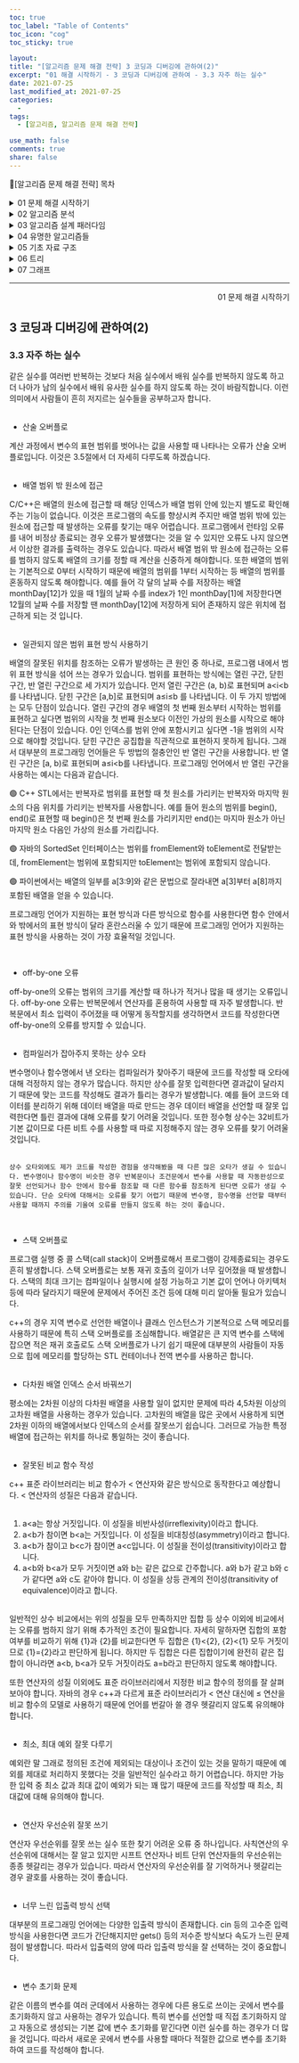 ```yaml
---
toc: true
toc_label: "Table of Contents"
toc_icon: "cog"
toc_sticky: true

layout:
title: "[알고리즘 문제 해결 전략] 3 코딩과 디버깅에 관하여(2)"
excerpt: "01 해결 시작하기 - 3 코딩과 디버깅에 관하여 - 3.3 자주 하는 실수"
date: 2021-07-25
last_modified_at: 2021-07-25
categories:
  -
tags:
  - [알고리즘, 알고리즘 문제 해결 전략]

use_math: false
comments: true
share: false
---
```


📖[알고리즘 문제 해결 전략] 목차

<details>
<summary>01 문제 해결 시작하기</summary>
<div markdown="1">
  - [2 문제 해결 개관](/2021-07-11-[알고리즘 문제 해결 전략]-2 문제해결.md) <br>
  - [3 코딩과 디버깅에 관하여(1)](/2021-07-18-[알고리즘 문제 해결 전략]-3 코딩과 디버깅에 관하여(1).md) <br>
  - [3 코딩과 디버깅에 관하여(2)](/2021-07-25-[알고리즘 문제 해결 전략]-3 코딩과 디버깅에 관하여(2).md)
</div>
</details>

<details>
<summary>02 알고리즘 분석</summary>
<div markdown="1">       
   - [4 알고리즘의 시간 복잡도 분석]() <br>
   - [5 알고리즘의 정당성 증명]() <br>
</div>
</details>

<details>
<summary>03 알고리즘 설계 패러다임</summary>
<div markdown="1">       
   - [6 무식하게 풀기]()<br>
   - [7 분할 정복]()<br>
   - [8 동적 계획법]()<br>
   - [9 동적 계획법 테크닉]()<br>
   - [10 탐욕법]()<br>
   - [11 조합 탐색]()<br>
   - [12 최적화 문제 결정 문제로 바꿔 풀기]()<br>
</div>
</details>

<details>
<summary>04 유명한 알고리즘들</summary>
<div markdown="1">
    - [13 수치 해석]()<br>
    - [14 정수론]()<br>
    - [15 계산 기하]() <br>
</div>
</details>

<details>
<summary>05 기초 자료 구조</summary>
<div markdown="1">
    - [16 비트마스크]()<br>
    - [17 부분 합]()<br>
    - [18 선형 자료 구조]()<br>
    - [19 큐와 스택, 데크]()<br>
    - [20 문자열]()<br>
</div>
</details>
 
<details>
<summary>06 트리</summary>
<div markdown="1">
    - [21 트리의 구현과 순회]()<br>
    - [22 이진 검색 트리]()<br>
    - [23 우선순위 큐와 힙]()<br>
    - [24 구간 트리]()<br>
    - [25 상호 배타적 집합]()<br>
    - [26 트라이]()<br>
</div>
</details>

<details>
<summary>07 그래프</summary>
<div markdown="1">
    - [27 그래프의 표현과 정의]()<br>
    - [28 그래프의 깊이 우선 탐색]()<br>
    - [29 그래프의 너비 우선 탐색]()<br>
    - [30 최단 경로 알고리즘]()<br>
    - [31 최소 스패닝 트리]()<br>
    - [32 네트워크 유량]()<br>
</div>
</details>

---

<div style="text-align: right"> 01 문제 해결 시작하기 </div>

## 3 코딩과 디버깅에 관하여(2)

### 3.3 자주 하는 실수

같은 실수를 여러번 반복하는 것보다 처음 실수에서 배워 실수를 반복하지 않도록 하고 더 나아가 남의 실수에서 배워 유사한 실수를 하지 않도록 하는 것이 바람직합니다. 이런 의미에서 사람들이 흔히 저지르는 실수들을 공부하고자 합니다. <br><br>

- 산술 오버플로

계산 과정에서 변수의 표현 범위를 벗어나는 값을 사용할 때 나타나는 오류가 산술 오버플로입니다. 이것은 3.5절에서 더 자세히 다루도록 하겠습니다.
<br><br>

- 배열 범위 밖 원소에 접근

C/C++은 배열의 원소에 접근할 때 해당 인덱스가 배열 범위 안에 있는지 별도로 확인해주는 기능이 없습니다. 이것은 프로그램의 속도를 향상시켜 주지만 배열 범위 밖에 있는 원소에 접근할 때 발생하는 오류를 찾기는 매우 어렵습니다. 프로그램에서 런타임 오류를 내어 비정상 종료되는 경우 오류가 발생했다는 것을 알 수 있지만 오류도 나지 않으면서 이상한 결과를 출력하는 경우도 있습니다. 따라서 배열 범위 밖 원소에 접근하는 오류를 범하지 않도록 배열의 크기를 정할 때 계산을 신중하게 해야합니다. 또한 배열의 범위는 기본적으로 0부터 시작하기 때문에 배열의 범위를 1부터 시작하는 등 배열의 범위를 혼동하지 않도록 해야합니다. 예를 들어 각 달의 날짜 수를 저장하는 배열 monthDay[12]가 있을 때 1월의 날짜 수를 index가 1인 monthDay[1]에 저장한다면 12월의 날짜 수를 저장할 땐 monthDay[12]에 저장하게 되어 존재하지 않은 위치에 접근하게 되는 것 입니다.
<br><br>

- 일관되지 않은 범위 표현 방식 사용하기

배열의 잘못된 위치를 참조하는 오류가 발생하는 큰 원인 중 하나로, 프로그램 내에서 범위 표현 방식을 섞어 쓰는 경우가 있습니다. 범위를 표현하는 방식에는 열린 구간, 닫힌 구간, 반 열린 구간으로 세 가지가 있습니다. 먼저 열린 구간은 (a, b)로 표현되며 a<i<b를 나타냅니다. 닫힌 구간은 [a,b]로 표현되며 a≤i≤b 를 나타냅니다. 이 두 가지 방법에는 모두 단점이 있습니다. 열린 구간의 경우 배열의 첫 번째 원소부터 시작하는 범위를 표현하고 싶다면 범위의 시작을 첫 번째 원소보다 이전인 가상의 원소를 시작으로 해야된다는 단점이 있습니다. 0인 인덱스를 범위 안에 포함시키고 싶다면 -1을 범위의 시작으로 해야할 것입니다. 닫힌 구간은 공집합을 직관적으로 표현하지 못하게 됩니다. 그래서 대부분의 프로그래밍 언어들은 두 방법의 절충안인 반 열린 구간을 사용합니다. 반 열린 구간은 [a, b)로 표현되며 a≤i<b를 나타냅니다. 프로그래밍 언어에서 반 열린 구간을 사용하는 예시는 다음과 같습니다.

🟢 C++ STL에서는 반복자로 범위를 표현할 때 첫 원소를 가리키는 반복자와 마지막 원소의 다음 위치를 가리키는 반복자를 사용합니다. 예를 들어 원소의 범위를 begin(), end()로 표현할 때 begin()은 첫 번째 원소를 가리키지만 end()는 마지마 원소가 아닌 마지막 원소 다음인 가상의 원소를 가리킵니다.

🟢 자바의 SortedSet 인터페이스는 범위를 fromElement와 toElement로 전달받는데, fromElement는 범위에 포함되지만 toElement는 범위에 포함되지 않습니다.

🟢 파이썬에서는 배열의 일부를 a[3:9]와 같은 문법으로 잘라내면 a[3]부터 a[8]까지 포함된 배열을 얻을 수 있습니다.

프로그래밍 언어가 지원하는 표현 방식과 다른 방식으로 함수를 사용한다면 함수 안에서와 밖에서의 표현 방식이 달라 혼란스러울 수 있기 때문에 프로그래밍 언어가 지원하는 표현 방식을 사용하는 것이 가장 효율적일 것입니다.

<br>

- off-by-one 오류

off-by-one의 오류는 범위의 크기를 계산할 때 하나가 적거나 많을 때 생기는 오류입니다. off-by-one 오류는 반복문에서 연산자를 혼용하여 사용할 때 자주 발생합니다. 반복문에서 최소 입력이 주어졌을 때 어떻게 동작할지를 생각하면서 코드를 작성한다면 off-by-one의 오류를 방지할 수 있습니다.
<br><br>

- 컴파일러가 잡아주지 못하는 상수 오타

변수명이나 함수명에서 낸 오타는 컴파일러가 찾아주기 때문에 코드를 작성할 때 오타에 대해 걱정하지 않는 경우가 많습니다. 하지만 상수를 잘못 입력한다면 결과값이 달라지기 때문에 맞는 코드를 작성해도 결과가 틀리는 경우가 발생합니다. 예를 들어 코드와 데이터를 분리하기 위해 데이터 배열을 따로 만드는 경우 데이터 배열을 선언할 때 잘못 입력한다면 틀린 결과에 대해 오류를 찾기 어려울 것입니다. 또한 정수형 상수는 32비트가 기본 값이므로 다른 비트 수를 사용할 때 따로 지정해주지 않는 경우 오류를 찾기 어려울 것입니다.
<br><br>

`상수 오타외에도 제가 코드를 작성한 경험을 생각해봤을 때 다른 많은 오타가 생길 수 있습니다. 변수명이나 함수명이 비슷한 경우 반복문이나 조건문에서 변수를 사용할 때 자동완성으로 잘못 선언되거나 함수 안에서 함수를 참조할 때 다른 함수를 참조하게 된다면 오류가 생길 수 있습니다. 단순 오타에 대해서는 오류를 찾기 어렵기 때문에 변수명, 함수명을 선언할 때부터 사용할 때까지 주의를 기울여 오류를 만들지 않도록 하는 것이 좋습니다.`

<br>

- 스택 오버플로

프로그램 실행 중 콜 스택(call stack)이 오버플로해서 프로그램이 강제종료되는 경우도 흔히 발생합니다. 스택 오버플로는 보통 재귀 호출의 깊이가 너무 깊어졌을 때 발생합니다. 스택의 최대 크기는 컴파일이나 실행시에 설정 가능하고 기본 값이 언어나 아키텍처 등에 따라 달라지기 때문에 문제에서 주어진 조건 등에 대해 미리 알아둘 필요가 있습니다.

c++의 경우 지역 변수로 선언한 배열이나 클래스 인스턴스가 기본적으로 스택 메모리를 사용하기 때문에 특히 스택 오버플로를 조심해합니다. 배열같은 큰 지역 변수를 스택에 잡으면 적은 재귀 호출로도 스택 오버플로가 나기 쉽기 때문에 대부분의 사람들이 자동으로 힙에 메모리를 할당하는 STL 컨테이너나 전역 변수를 사용하곤 합니다.
<br><br>

- 다차원 배열 인덱스 순서 바꿔쓰기

평소에는 2차원 이상의 다차원 배열을 사용할 일이 없지만 문제에 따라 4,5차원 이상의 고차원 배열을 사용하는 경우가 있습니다. 고차원의 배열을 많은 곳에서 사용하게 되면 2차원 이하의 배열에서보다 인덱스의 순서를 잘못쓰기 쉽습니다. 그러므로 가능한 특정 배열에 접근하는 위치를 하나로 통일하는 것이 좋습니다.
<br><br>

- 잘못된 비교 함수 작성

c++ 표준 라이브러리는 비교 함수가 < 연산자와 같은 방식으로 동작한다고 예상합니다. < 연산자의 성질은 다음과 같습니다.
<br><br>

1. a<a는 항상 거짓입니다. 이 성질을 비반사성(irreflexivity)이라고 합니다.
2. a<b가 참이면 b<a는 거짓입니다. 이 성질을 비대칭성(asymmetry)이라고 합니다.
3. a<b가 참이고 b<c가 참이면 a<c입니다. 이 성질을 전이성(transitivity)이라고 합니다.
4. a<b와 b<a가 모두 거짓이면 a와 b는 같은 값으로 간주합니다. a와 b가 같고 b와 c가 같다면 a와 c도 같아야 합니다. 이 성질을 상등 관계의 전이성(transitivity of equivalence)이라고 합니다.
   <br><br>

일반적인 상수 비교에서는 위의 성질을 모두 만족하지만 집합 등 상수 이외에 비교에서는 오류를 범하지 않기 위해 추가적인 조건이 필요합니다. 자세히 말하자면 집합의 포함 여부를 비교하기 위해 {1}과 {2}를 비교한다면 두 집합은 {1}<{2}, {2}<{1} 모두 거짓이므로 {1}={2}라고 판단하게 됩니다. 하지만 두 집합은 다른 집합이기에 완전히 같은 집합이 아니라면 a<b, b<a가 모두 거짓이라도 a=b라고 판단하지 않도록 해야합니다.

또한 연산자의 성질 이외에도 표준 라이브러리에서 지정한 비교 함수의 정의를 잘 살펴보아야 합니다. 자바의 경우 c++과 다르게 표준 라이브러리가 < 연산 대신에 ≤ 연산을 비교 함수의 모델로 사용하기 때문에 언어를 번갈아 쓸 경우 헷갈리지 않도록 유의해야 합니다.
<br><br>

- 최소, 최대 예외 잘못 다루기

예외란 말 그래로 정의된 조건에 제외되는 대상이나 조건이 있는 것을 말하기 때문에 예외를 제대로 처리하지 못했다는 것을 일반적인 실수라고 하기 어렵습니다. 하지만 가능한 입력 중 최소 값과 최대 값이 예외가 되는 꽤 많기 때문에 코드를 작성할 때 최소, 최대값에 대해 유의해야 합니다.
<br><br>

- 연산자 우선순위 잘못 쓰기

연산자 우선순위를 잘못 쓰는 실수 또한 찾기 어려운 오류 중 하나입니다. 사칙연산의 우선순위에 대해서는 잘 알고 있지만 시프트 연산자나 비트 단위 연산자들의 우선순위는 종종 헷갈리는 경우가 있습니다. 따라서 연산자의 우선순위를 잘 기억하거나 헷갈리는 경우 괄호를 사용하는 것이 좋습니다.
<br><br>

- 너무 느린 입출력 방식 선택

대부분의 프로그래밍 언어에는 다양한 입출력 방식이 존재합니다. cin 등의 고수준 입력 방식을 사용한다면 코드가 간단해지지만 gets() 등의 저수준 방식보다 속도가 느린 문제점이 발생합니다. 따라서 입출력의 양에 따라 입출력 방식을 잘 선택하는 것이 중요합니다.
<br><br>

- 변수 초기화 문제

같은 이름의 변수를 여러 군데에서 사용하는 경우에 다른 용도로 쓰이는 곳에서 변수를 초기화하지 않고 사용하는 경우가 있습니다. 특히 변수를 선언할 때 직접 초기화하지 않고 자동으로 생성되는 기본 값에 변수 초기화를 맡긴다면 이런 실수를 하는 경우가 더 많을 것입니다. 따라서 새로운 곳에서 변수를 사용할 때마다 적절한 값으로 변수를 초기화하여 코드를 작성해야 합니다.
